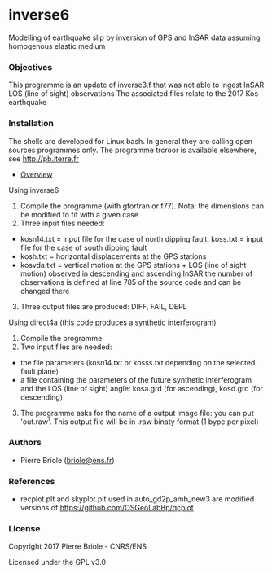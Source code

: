 # inverse6
Modelling of earthquake slip by inversion of GPS and InSAR data assuming homogenous elastic medium




### <a name="Objectives"></a>Objectives

This programme is an update of inverse3.f that was not able to ingest InSAR LOS (line of sight) observations
The associated files relate to the 2017 Kos earthquake


### <a name="installation"></a>Installation

The shells are developed for Linux bash. In general they are calling open sources programmes only.
The programme trcroor is available elsewhere, see http://pb.iterre.fr


* [Overview](#overview)

Using inverse6
1. Compile the programme (with gfortran or f77). Nota: the dimensions can be modified to fit with a given case
2. Three input files needed:
  - kosn14.txt = input file for the case of north dipping fault, koss.txt = input file for the case of south dipping fault
  - kosh.txt = horizontal displacements at the GPS stations
  - kosvda.txt = vertical motion at the GPS stations + LOS (line of sight motion) observed in descending and ascending InSAR
    the number of observations is defined at line 785 of the source code and can be changed there
3. Three output files are produced: DIFF, FAIL, DEPL

Using direct4a (this code produces a synthetic interferogram)
1. Compile the programme
2. Two input files are needed:
  - the file parameters (kosn14.txt or kosss.txt depending on the selected fault plane)
  - a file containing the parameters of the future synthetic interferogram and the LOS (line of sight) angle:
    kosa.grd (for ascending), kosd.grd (for descending)
3. The programme asks for the name of a output image file: you can put 'out.raw'. This output file will be in .raw binaty format
  (1 bype per pixel)


### <a name="authors"></a>Authors

* Pierre Briole (briole@ens.fr)

### <a name="references"></a>References

*  recplot.plt and skyplot.plt used in auto_gd2p_amb_new3 are modified versions of https://github.com/OSGeoLabBp/qcplot

### <a name="license"></a>License

Copyright 2017 Pierre Briole - CNRS/ENS

Licensed under the GPL v3.0



 
 
